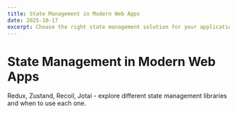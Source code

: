 ```yaml
---
title: State Management in Modern Web Apps
date: 2025-10-17
excerpt: Choose the right state management solution for your application
---
```


# State Management in Modern Web Apps

Redux, Zustand, Recoil, Jotai - explore different state management libraries and when to use each one.
